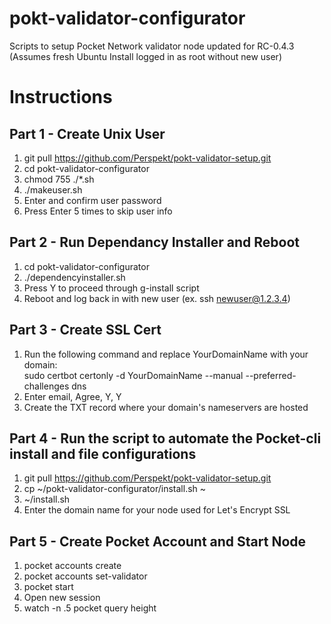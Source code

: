 # pokt-validator-configurator
Scripts to setup Pocket Network validator node updated for RC-0.4.3  
(Assumes fresh Ubuntu Install logged in as root without new user)

# Instructions
## Part 1 - Create Unix User
1. git pull https://github.com/Perspekt/pokt-validator-setup.git
2. cd pokt-validator-configurator
3. chmod 755 ./*.sh
4. ./makeuser.sh
5. Enter and confirm user password
6. Press Enter 5 times to skip user info

## Part 2 - Run Dependancy Installer and Reboot
1. cd pokt-validator-configurator
2. ./dependencyinstaller.sh
3. Press Y to proceed through g-install script
4. Reboot and log back in with new user (ex. ssh newuser@1.2.3.4)

## Part 3 - Create SSL Cert
1. Run the following command and replace YourDomainName with your domain:  
sudo certbot certonly -d  YourDomainName --manual --preferred-challenges dns 
2. Enter email, Agree, Y, Y
3. Create the TXT record where your domain's nameservers are hosted

## Part 4 - Run the script to automate the Pocket-cli install and file configurations
1. git pull https://github.com/Perspekt/pokt-validator-setup.git
2. cp ~/pokt-validator-configurator/install.sh ~
3. ~/install.sh
4. Enter the domain name for your node used for Let's Encrypt SSL

## Part 5 - Create Pocket Account and Start Node
1. pocket accounts create
2. pocket accounts set-validator <address>
3. pocket start
4. Open new session
5. watch -n .5 pocket query height

